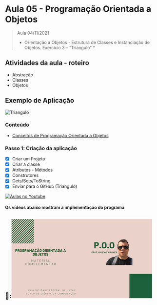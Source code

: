 # Aula 05 - Programação Orientada a Objetos

> Aula 04/11/2021
> 
>  * Orientação a Objetos - Estrutura de Classes e Instanciação de Objetos. Exercício 3 – “Triangulo” *

## Atividades da aula - roteiro
- Abstração
- Classes
- Objetos

## Exemplo de Aplicação 
![Triangulo](https://user-images.githubusercontent.com/81576640/138141070-0e8f2f78-437e-4228-890c-79171cfb843a.png)


### Conteúdo
- [Conceitos de Programação Orientada a Objetos](Conteudo_POO.pdf)


### Passo 1: Criação da aplicação
- [x]  Criar um Projeto
- [x]  Criar a classe 
- [x]  Atributos - Métodos
- [x]  Construtores
- [x]  Gets/Sets/ToString
- [x]  Enviar para o GitHub (Triangulo) 

[![Aulas no Youtube](https://github.com/marcoswagner-commits/gestao_obras_aula_daw/blob/cb3e2ea9547f9ddc831277f07919c3e78451eb92/yt-icon.png)](https://www.youtube.com/channel/UCfO-aJxKLqau0TnL0AfNAvA)

####  Os vídeos abaixo mostram a implementação do programa

🥇:[![material complementar aula05](Capa_Videos_POO.png)](https://youtu.be/pN79JmBclWo)
-


